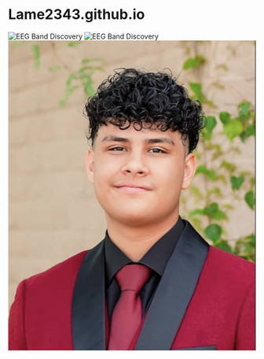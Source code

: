 # Lame2343.github.io
![EEG Band Discovery](Assets/correct-size2?.png) ![EEG Band Discovery](Assets/correct-size?.png)
![your mom](Assets/Headshot.png)
